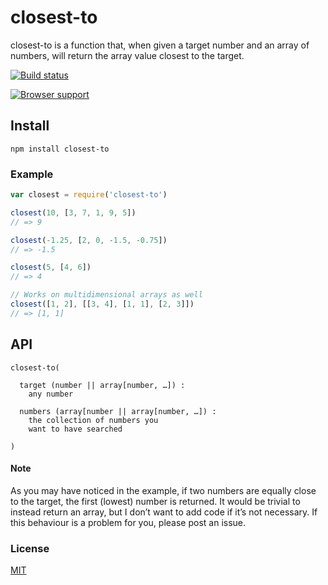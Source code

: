 # closest-to
closest-to is a function that, when given a target number and an array of numbers, will return the array value closest to the target.

[![Build status](https://travis-ci.org/michaelrhodes/closest-to.png?branch=master)](https://travis-ci.org/michaelrhodes/closest-to)

[![Browser support](https://ci.testling.com/michaelrhodes/closest-to.png)](https://ci.testling.com/michaelrhodes/closest-to)

## Install
```
npm install closest-to
```

### Example
``` js
var closest = require('closest-to')

closest(10, [3, 7, 1, 9, 5])
// => 9

closest(-1.25, [2, 0, -1.5, -0.75])
// => -1.5

closest(5, [4, 6])
// => 4

// Works on multidimensional arrays as well
closest([1, 2], [[3, 4], [1, 1], [2, 3]])
// => [1, 1] 
```

## API
``` 
closest-to(

  target (number || array[number, …]) :
    any number

  numbers (array[number || array[number, …]) :
    the collection of numbers you 
    want to have searched 

)
```

#### Note
As you may have noticed in the example, if two numbers are equally close to the target, the first (lowest) number is returned. It would be trivial to instead return an array, but I don’t want to add code if it’s not necessary. If this behaviour is a problem for you, please post an issue.

### License
[MIT](http://opensource.org/licenses/MIT)
